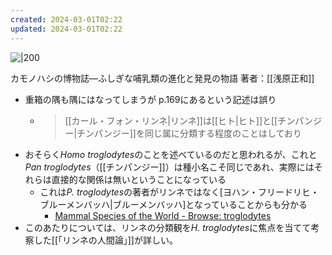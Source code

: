 ```yaml
---
created: 2024-03-01T02:22
updated: 2024-03-01T02:22
---
```


![|200](https://www.hanmoto.com/bd/img/9784297115128_600.jpg)

カモノハシの博物誌—ふしぎな哺乳類の進化と発見の物語
著者：[[浅原正和]]

- 重箱の隅も隅にはなってしまうが p.169にあるという記述は誤り
    - > [[カール・フォン・リンネ|リンネ]]は[[ヒト|ヒト]]と[[チンパンジー|チンパンジー]]を同じ属に分類する程度のことはしており
- おそらく*Homo troglodytes*のことを述べているのだと思われるが、これと*Pan troglodytes*（[[チンパンジー]]）は種小名こそ同じであれ、実際にはそれらは直接的な関係は無いということになっている
    - これは*P. troglodytes*の著者がリンネではなく[ヨハン・フリードリヒ・ブルーメンバッハ|ブルーメンバッハ]となっていることからも分かる
        - [Mammal Species of the World - Browse: troglodytes](https://www.departments.bucknell.edu/biology/resources/msw3/browse.asp?s=y&id=12100798)
- このあたりについては、リンネの分類観を*H. troglodytes*に焦点を当てて考察した[[「リンネの人間論」]]が詳しい。
